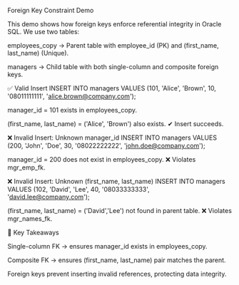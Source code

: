 Foreign Key Constraint Demo

This demo shows how foreign keys enforce referential integrity in Oracle SQL.
We use two tables:

employees_copy → Parent table with employee_id (PK) and (first_name, last_name) (Unique).

managers → Child table with both single-column and composite foreign keys.

✅ Valid Insert
INSERT INTO managers 
VALUES (101, 'Alice', 'Brown', 10, '08011111111', 'alice.brown@company.com');


manager_id = 101 exists in employees_copy.

(first_name, last_name) = ('Alice', 'Brown') also exists.
✔ Insert succeeds.

❌ Invalid Insert: Unknown manager_id
INSERT INTO managers 
VALUES (200, 'John', 'Doe', 30, '08022222222', 'john.doe@company.com');


manager_id = 200 does not exist in employees_copy.
❌ Violates mgr_emp_fk.

❌ Invalid Insert: Unknown (first_name, last_name)
INSERT INTO managers 
VALUES (102, 'David', 'Lee', 40, '08033333333', 'david.lee@company.com');


(first_name, last_name) = ('David','Lee') not found in parent table.
❌ Violates mgr_names_fk.

🔑 Key Takeaways

Single-column FK → ensures manager_id exists in employees_copy.

Composite FK → ensures (first_name, last_name) pair matches the parent.

Foreign keys prevent inserting invalid references, protecting data integrity.

